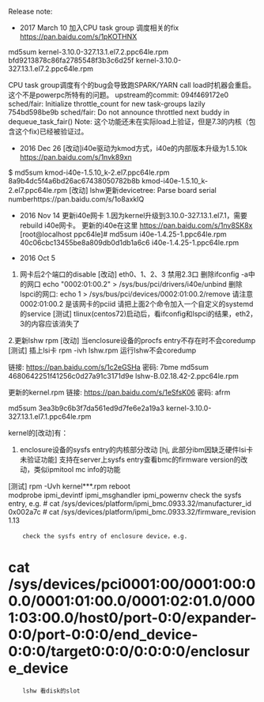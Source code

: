 Release note:

- 2017 March 10  加入CPU task group 调度相关的fix
https://pan.baidu.com/s/1pKOTHNX

md5sum kernel-3.10.0-327.13.1.el7.2.ppc64le.rpm
bfd9213878c86fa2785548f3b3c6d25f  kernel-3.10.0-327.13.1.el7.2.ppc64le.rpm

CPU task group调度有个的bug会导致跑SPARK/YARN call load时机器会重启。这个不是powerpc所特有的问题。
upstream的commit:
094f469172e0 sched/fair: Initialize throttle_count for new task-groups lazily
754bd598be9b sched/fair: Do not announce throttled next buddy in dequeue_task_fair()
Note:  这个功能还未在实际load上验证，但是7.3的内核（包含这个fix)已经被验证过。


- 2016 Dec 26 [改动]i40e驱动为kmod方式，i40e的内部版本升级为1.5.10k 
https://pan.baidu.com/s/1nvk89xn 

$ md5sum kmod-i40e-1.5.10_k-2.el7.ppc64le.rpm
8a9b4dc5f4a6bd26ac67438050782b8b  kmod-i40e-1.5.10_k-2.el7.ppc64le.rpm 
[改动]
lshw更新devicetree: Parse board serial numberhttps://pan.baidu.com/s/1o8axkIQ


- 2016 Nov 14 更新i40e网卡
1.因为kernel升级到3.10.0-327.13.1.el7.1，需要rebuild i40e网卡。
更新的i40e在这里 https://pan.baidu.com/s/1nv8SK8x 
[root@localhost ppc64le]# md5sum i40e-1.4.25-1.ppc64le.rpm 
40c06cbc13455be8a809db0d1db1a6c6 i40e-1.4.25-1.ppc64le.rpm


- 2016 Oct 5 
1. 网卡后2个端口的disable [改动] eth0、1、2、3 禁用2.3口 删除ifconfig
-a中的网口 echo "0002:01:00.2" >  /sys/bus/pci/drivers/i40e/unbind 删除
lspci的网口: echo 1 > /sys/bus/pci/devices/0002:01:00.2/remove
请注意0002:01:00.2 是该网卡的pciid
请把上面2个命令加入一个自定义的systemd的service 
[测试]
tlinux(centos72)启动后，看ifconfig和lspci的结果，eth2，3的内容应该消失了

2.更新lshw rpm [改动] 当enclosure设备的procfs entry不存在时不会coredump 
[测试]
插上lsi卡
rpm -ivh lshw.rpm
运行lshw不会coredump 

链接: https://pan.baidu.com/s/1c2eGSHa 密码: 7bme md5sum
4680642251f41256c0d27a91c3171d9e  lshw-B.02.18.42-2.ppc64le.rpm


更新的kernel.rpm 
链接: https://pan.baidu.com/s/1eSfsK06 密码: afrm 

md5sum 3ea3b9c6b3f7da561ed9d7fe6e2a19a3
kernel-3.10.0-327.13.1.el7.1.ppc64le.rpm 

kernel的[改动]有：
1. enclosure设备的sysfs entry的内核部分改动 [hj, 此部分ibm因缺乏硬件lsi卡未验证功能]
支持在server上sysfs entry查看bmc的firmware version的改动，类似ipmitool mc info的功能

[测试]
        rpm -Uvh kernel***.rpm
        reboot    
        modprobe ipmi_devintf ipmi_msghandler ipmi_powernv
        check the sysfs entry, e.g. # cat
        /sys/devices/platform/ipmi_bmc.0933.32/manufacturer_id 0x002a7c # cat
        /sys/devices/platform/ipmi_bmc.0933.32/firmware_revision 1.13

        check the sysfs entry of enclosure device，e.g.
# cat /sys/devices/pci0001:00/0001:00:00.0/0001:01:00.0/0001:02:01.0/0001:03:00.0/host0/port-0:0/expander-0:0/port-0:0:0/end_device-0:0:0/target0:0:0/0:0:0:0/enclosure_device
        lshw 看disk的slot
